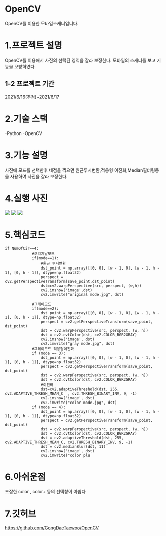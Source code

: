 # OpenCV
OpenCV를 이용한 모바일스캐너입니다.
# 1.프로젝트 설명
OpenCV를 이용해서 사진의 선택된 영역을 잘라 보정한다.
모바일의 스캐너를 보고 기능을 모방하였다.
## 1-2 프로젝트 기간

2021/6/16(추정)~2021/6/17
# 2.기술 스택
-Python
-OpenCV
# 3.기능 설명
사진에 모드를 선택한후 네점을 찍으면 원근투시변환,적응형 이진화,Median필터링등을 사용하여 사진을 잘라 보정한다.
# 4.실행 사진
![](https://velog.velcdn.com/images/yun68000/post/ab7ce272-085d-4d47-b4a3-a13d8750dd69/image.jpg)
![](https://velog.velcdn.com/images/yun68000/post/abcfd410-b979-423c-99f1-53810f367a42/image.jpg)
![](https://velog.velcdn.com/images/yun68000/post/63629c20-7b41-41f9-9a24-eaab6ce5c700/image.jpg)

# 5.핵심코드
```
if NumOfCir==4:
            #오리지날모드
            if(mode==1):
                #원근 투시변환
                dst_point = np.array([[0, 0], [w - 1, 0], [w - 1, h - 1], [0, h - 1]], dtype=np.float32)
                perspect = cv2.getPerspectiveTransform(save_point,dst_point)
                dst=cv2.warpPerspective(src, perspect, (w,h))
                cv2.imshow('image',dst)
                cv2.imwrite("original mode.jpg", dst)

            #그레이모드
            if(mode==2):
                dst_point = np.array([[0, 0], [w - 1, 0], [w - 1, h - 1], [0, h - 1]], dtype=np.float32)
                perspect = cv2.getPerspectiveTransform(save_point, dst_point)
                dst = cv2.warpPerspective(src, perspect, (w, h))
                dst = cv2.cvtColor(dst, cv2.COLOR_BGR2GRAY)
                cv2.imshow('image', dst)
                cv2.imwrite("gray mode.jpg", dst)
            #그레이모드 적응형이진화
            if (mode == 3):
                dst_point = np.array([[0, 0], [w - 1, 0], [w - 1, h - 1], [0, h - 1]], dtype=np.float32)
                perspect = cv2.getPerspectiveTransform(save_point, dst_point)
                dst = cv2.warpPerspective(src, perspect, (w, h))
                dst = cv2.cvtColor(dst, cv2.COLOR_BGR2GRAY)
                #이진화
                dst=cv2.adaptiveThreshold(dst, 255, cv2.ADAPTIVE_THRESH_MEAN_C  , cv2.THRESH_BINARY_INV, 9, -1)
                cv2.imshow('image', dst)
                cv2.imwrite("color mode.jpg", dst)
            if (mode == 4):
                dst_point = np.array([[0, 0], [w - 1, 0], [w - 1, h - 1], [0, h - 1]], dtype=np.float32)
                perspect = cv2.getPerspectiveTransform(save_point, dst_point)
                dst = cv2.warpPerspective(src, perspect, (w, h))
                dst = cv2.cvtColor(dst, cv2.COLOR_BGR2GRAY)
                dst = cv2.adaptiveThreshold(dst, 255, cv2.ADAPTIVE_THRESH_MEAN_C, cv2.THRESH_BINARY_INV, 9, -1)
                dst = cv2.medianBlur(dst, 11)
                cv2.imshow('image', dst)
                cv2.imwrite("color plu
```

# 6.아쉬운점
조잡한 color , color+ 등의 선택창이 아쉽다

# 7.깃허브
https://github.com/GongDaeTaewoo/OpenCV
